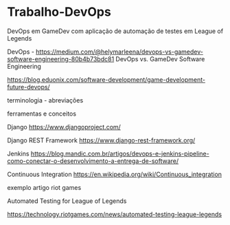 # Trabalho-DevOps
DevOps em GameDev com aplicação de automação de testes em League of Legends

DevOps -
https://medium.com/@helymarleena/devops-vs-gamedev-software-engineering-80b4b73bdc81
DevOps vs. GameDev Software Engineering

https://blog.eduonix.com/software-development/game-development-future-devops/

terminologia - abreviações

ferramentas e conceitos

Django
https://www.djangoproject.com/

Django REST Framework
https://www.django-rest-framework.org/

Jenkins
https://blog.mandic.com.br/artigos/devops-e-jenkins-pipeline-como-conectar-o-desenvolvimento-a-entrega-de-software/

Continuous Integration
https://en.wikipedia.org/wiki/Continuous_integration

exemplo artigo riot games

Automated Testing for League of Legends

https://technology.riotgames.com/news/automated-testing-league-legends
